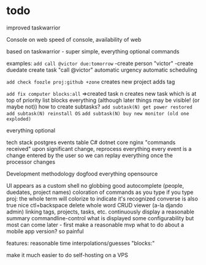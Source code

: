 # todo
improved taskwarrior

Console on web
speed of console, availability of web

based on taskwarrior - super simple, everything optional commands

examples:
  `add call @victor due:tomorrow`
  -create person "victor"
  -create duedate
  create task "call @victor"
  automatic urgency
  automatic scheduling
  
  `add check foozle proj:github +zone`
    creates new project
    adds tag
    
  `add fix computer blocks:all`
  =>created task n
    creates new task which is at top of priority list
    blocks everything (although later things may be visible! (or maybe not))
    how to create subtasks?
      `add subtask(N) get power restored`
      `add subtask(N) reinstall OS`
      `add subtask(N) buy new monitor (old one exploded)`
    
  everything optional

tech stack
  postgres
    events table
  C# dotnet core
  nginx
  "commands received"
  upon significant change, reprocess everything
  every event is a change entered by the user
    so we can replay everything once the processor changes
    
Development methodology
  dogfood everything
  opensource

UI
  appears as a custom shell
  no globbing
  good autocomplete (people, duedates, project names)
  coloration of commands as you type
  if you type proj: the whole term will colorize to indicate it's recognized
  converse is also true
  nice ctl+backspace delete whole word
  CRUD viewer (a-la djando admin)
    linking tags, projects, tasks, etc.
  continuously display a reasonable summary
  commandline-control what is displayed
  some configurability but most can come later - first make a reasonable mvp
  what to do about a mobile app version? so painful  
  
features:
  reasonable time interpolations/guesses
  "blocks:"
  
make it much easier to do self-hosting on a VPS
